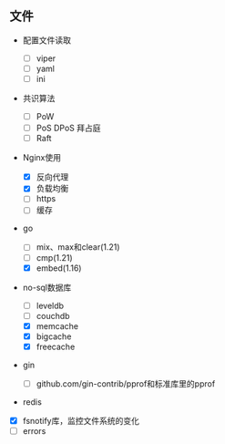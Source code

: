 ## 文件

- 配置文件读取

  - [ ] viper
  - [ ] yaml
  - [ ] ini

- 共识算法

  - [ ] PoW
  - [ ] PoS DPoS 拜占庭
  - [ ] Raft

- Nginx使用

  - [x] 反向代理
  - [x] 负载均衡
  - [ ] https
  - [ ] 缓存

- go 
  - [ ] mix、max和clear(1.21)
  - [ ] cmp(1.21)
  - [x] embed(1.16)

- no-sql数据库

  - [ ] leveldb
  - [ ] couchdb
  - [x] memcache
  - [x] bigcache
  - [x] freecache

- gin

  - [ ] github.com/gin-contrib/pprof和标准库里的pprof

- redis

- [x] fsnotify库，监控文件系统的变化
- [ ] errors 